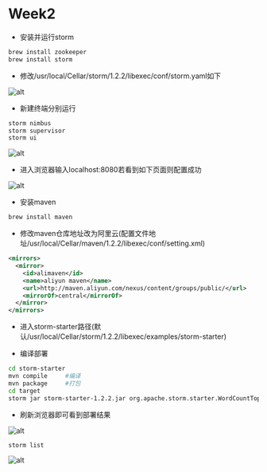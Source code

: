 # Week2

* 安装并运行storm

```bash
brew install zookeeper
brew install storm
```

* 修改/usr/local/Cellar/storm/1.2.2/libexec/conf/storm.yaml如下

![alt](https://github.com/jiahao-shen/SummerProject/blob/master/Week2/storm_yaml.png)

* 新建终端分别运行

```bash
storm nimbus
storm supervisor
storm ui
```

![alt](https://github.com/jiahao-shen/SummerProject/blob/master/Week2/iterm.png)

* 进入浏览器输入localhost:8080若看到如下页面则配置成功

![alt](https://github.com/jiahao-shen/SummerProject/blob/master/Week2/storm_ui.png)

* 安装maven

```bash
brew install maven
```

* 修改maven仓库地址改为阿里云(配置文件地址/usr/local/Cellar/maven/1.2.2/libexec/conf/setting.xml)

```xml
<mirrors>
  <mirror>
    <id>alimaven</id>
    <name>aliyun maven</name>
    <url>http://maven.aliyun.com/nexus/content/groups/public/</url>
    <mirrorOf>central</mirrorOf>
  </mirror>
</mirrors>
```

* 进入storm-starter路径(默认/usr/local/Cellar/storm/1.2.2/libexec/examples/storm-starter)

* 编译部署

```bash
cd storm-starter
mvn compile     #编译
mvn package     #打包
cd target
storm jar storm-starter-1.2.2.jar org.apache.storm.starter.WordCountTopology WordCount      #自行替换类名
```

* 刷新浏览器即可看到部署结果

![alt](https://github.com/jiahao-shen/SummerProject/blob/master/Week2/storm_starter2.png)

```bash
storm list
```

![alt](https://github.com/jiahao-shen/SummerProject/blob/master/Week2/storm_starter1.png)
